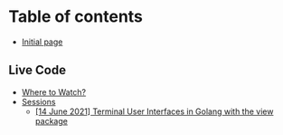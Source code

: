 # Table of contents

* [Initial page](README.md)

## Live Code

* [Where to Watch?](live-code/where-to-watch.md)
* [Sessions](live-code/sessions/README.md)
  * [\[14 June 2021\] Terminal User Interfaces in Golang with the view package](live-code/sessions/14-june-2021-terminal-user-interfaces-in-golang-with-the-view-package.md)

